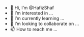 - 👋 Hi, I’m @HafizShaf
- 👀 I’m interested in ...
- 🌱 I’m currently learning ...
- 💞️ I’m looking to collaborate on ...
- 📫 How to reach me ...

<!---
HafizShaf/HafizShaf is a ✨ special ✨ repository because its `README.md` (this file) appears on your GitHub profile.
You can click the Preview link to take a look at your changes.
--->

